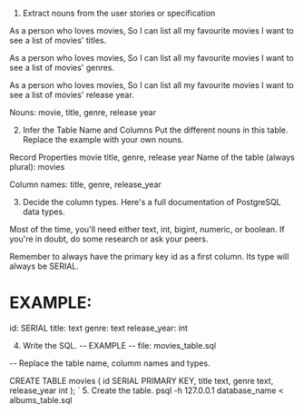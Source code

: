 1. Extract nouns from the user stories or specification

As a person who loves movies,
So I can list all my favourite movies
I want to see a list of movies' titles.

As a person who loves movies,
So I can list all my favourite movies
I want to see a list of movies' genres.

As a person who loves movies,
So I can list all my favourite movies
I want to see a list of movies' release year.

Nouns:
movie, title, genre, release year

2. Infer the Table Name and Columns
Put the different nouns in this table. Replace the example with your own nouns.

Record	Properties
movie title, genre, release year
Name of the table (always plural): movies

Column names: title, genre, release_year

3. Decide the column types.
Here's a full documentation of PostgreSQL data types.

Most of the time, you'll need either text, int, bigint, numeric, or boolean. If you're in doubt, do some research or ask your peers.

Remember to always have the primary key id as a first column. Its type will always be SERIAL.

# EXAMPLE:

id: SERIAL
title: text
genre: text
release_year: int

4. Write the SQL.
-- EXAMPLE
-- file: movies_table.sql

-- Replace the table name, columm names and types.

CREATE TABLE movies (
  id SERIAL PRIMARY KEY,
  title text,
  genre text,
  release_year int
);
`
5. Create the table.
psql -h 127.0.0.1 database_name < albums_table.sql